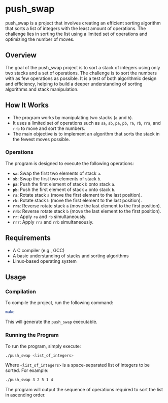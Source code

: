 # push_swap

push_swap is a project that involves creating an efficient sorting algorithm that sorts a list of integers with the least amount of operations. The challenge lies in sorting the list using a limited set of operations and optimizing the number of moves.

## Overview

The goal of the push_swap project is to sort a stack of integers using only two stacks and a set of operations. The challenge is to sort the numbers with as few operations as possible. It is a test of both algorithmic design and efficiency, helping to build a deeper understanding of sorting algorithms and stack manipulation.

## How It Works

- The program works by manipulating two stacks (`a` and `b`).
- It uses a limited set of operations such as `sa`, `sb`, `pa`, `pb`, `ra`, `rb`, `rra`, and `rrb` to move and sort the numbers.
- The main objective is to implement an algorithm that sorts the stack in the fewest moves possible.

### Operations

The program is designed to execute the following operations:

- **`sa`**: Swap the first two elements of stack `a`.
- **`sb`**: Swap the first two elements of stack `b`.
- **`pa`**: Push the first element of stack `b` onto stack `a`.
- **`pb`**: Push the first element of stack `a` onto stack `b`.
- **`ra`**: Rotate stack `a` (move the first element to the last position).
- **`rb`**: Rotate stack `b` (move the first element to the last position).
- **`rra`**: Reverse rotate stack `a` (move the last element to the first position).
- **`rrb`**: Reverse rotate stack `b` (move the last element to the first position).
- **`rr`**: Apply `ra` and `rb` simultaneously.
- **`rrr`**: Apply `rra` and `rrb` simultaneously.

## Requirements

- A C compiler (e.g., GCC)
- A basic understanding of stacks and sorting algorithms
- Linux-based operating system

## Usage

### Compilation

To compile the project, run the following command:

```bash
make
```

This will generate the `push_swap` executable.

### Running the Program

To run the program, simply execute:

```bash
./push_swap <list_of_integers>
```

Where `<list_of_integers>` is a space-separated list of integers to be sorted. For example:

```bash
./push_swap 3 2 5 1 4
```

The program will output the sequence of operations required to sort the list in ascending order.
